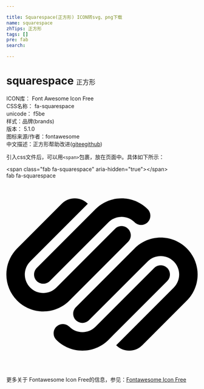 ```yaml
---

title: Squarespace(正方形) ICON转svg、png下载
name: squarespace
zhTips: 正方形
tags: []
pre: fab
search: 

---
```


# squarespace  <small style="font-size: 60%;font-weight: 100">正方形</small>


<div class="detail-page">
<p>
<span>
ICON库：
<span class="badge-secondary badge">Font Awesome Icon Free</span> 
</span>
<br/>
<span>
CSS名称：
<span class="badge-secondary badge">fa-squarespace</span> 
</span>
<br/>
<span>
unicode：
<span class="badge-secondary badge">f5be</span> 
<copy-btn content='f5be' btn-title=""></copy-btn>
<copy-btn :content='String.fromCodePoint(parseInt("f5be", 16))' btn-title="复制U"></copy-btn>
</span><br/><span>样式：<span class="badge-light badge">品牌(brands)</span></span>
<br/>
<span>
版本：
<span class="badge-secondary badge">5.1.0</span> 
</span>
<br/>
<span>图标来源/作者：<span class="badge-light badge">fontawesome</span></span> 
<br/>
<span class="zh-detail">中文描述：<span class="badge-primary badge">正方形</span><span class="help-link"><span>帮助改进</span>(<a href="https://gitee.com/liuwave/icon-helper/edit/master/json/fontawesome/brands/squarespace.json" target="_blank" rel="noopener noreferrer">gitee</a><a href="https://github.com/liuwave/icon-helper/edit/master/json/fontawesome/brands/squarespace.json" target="_blank" rel="noopener noreferrer">github</a></span>)</span><br/>
</p>
</div>
<div class="alert alert-dark">
  <i class="fab fa-squarespace fa-xs"></i>
  <i class="fab fa-squarespace fa-sm"></i>
  <i class="fab fa-squarespace fa-lg"></i>
  <i class="fab fa-squarespace fa-2x"></i>
  <i class="fab fa-squarespace fa-3x"></i>
  <i class="fab fa-squarespace fa-5x"></i>
  <i class="fab fa-squarespace fa-7x"></i>
</div>
<div>
  <p>引入css文件后，可以用<code>&lt;span&gt;</code>包裹，放在页面中。具体如下所示：    
  </p>
  <div class="alert alert-primary" style="font-size: 14px">
    &lt;span class="fab fa-squarespace" aria-hidden="true"&gt;&lt;/span&gt;
    <copy-btn content='<span class="fab fa-squarespace" aria-hidden="true"></span>'></copy-btn>
  </div>
  <div class="alert alert-secondary">
    <i class="fab fa-squarespace"
    style="font-size: 24px"
    aria-hidden="true"></i> fab fa-squarespace
    <copy-btn content="fab fa-squarespace" btn-title="复制图标名称"></copy-btn>
  </div>
</div>
<div id="svg" class="svg-wrap">
<svg xmlns="http://www.w3.org/2000/svg" viewBox="0 0 512 512"><path d="M186.12 343.34c-9.65 9.65-9.65 25.29 0 34.94 9.65 9.65 25.29 9.65 34.94 0L378.24 221.1c19.29-19.29 50.57-19.29 69.86 0s19.29 50.57 0 69.86L293.95 445.1c19.27 19.29 50.53 19.31 69.82.04l.04-.04 119.25-119.24c38.59-38.59 38.59-101.14 0-139.72-38.59-38.59-101.15-38.59-139.72 0l-157.22 157.2zm244.53-104.8c-9.65-9.65-25.29-9.65-34.93 0l-157.2 157.18c-19.27 19.29-50.53 19.31-69.82.05l-.05-.05c-9.64-9.64-25.27-9.65-34.92-.01l-.01.01c-9.65 9.64-9.66 25.28-.02 34.93l.02.02c38.58 38.57 101.14 38.57 139.72 0l157.2-157.2c9.65-9.65 9.65-25.29.01-34.93zm-261.99 87.33l157.18-157.18c9.64-9.65 9.64-25.29 0-34.94-9.64-9.64-25.27-9.64-34.91 0L133.72 290.93c-19.28 19.29-50.56 19.3-69.85.01l-.01-.01c-19.29-19.28-19.31-50.54-.03-69.84l.03-.03L218.03 66.89c-19.28-19.29-50.55-19.3-69.85-.02l-.02.02L28.93 186.14c-38.58 38.59-38.58 101.14 0 139.72 38.6 38.59 101.13 38.59 139.73.01zm-87.33-52.4c9.64 9.64 25.27 9.64 34.91 0l157.21-157.19c19.28-19.29 50.55-19.3 69.84-.02l.02.02c9.65 9.65 25.29 9.65 34.93 0 9.65-9.65 9.65-25.29 0-34.93-38.59-38.59-101.13-38.59-139.72 0L81.33 238.54c-9.65 9.64-9.65 25.28-.01 34.93h.01z"/></svg>
</div>
<detail full-name='fa-squarespace'></detail>
    
<div><p>更多关于  Fontawesome Icon Free的信息，参见：<a target="_blank" href="https://iconhelper.cn/fontawesome.html">Fontawesome Icon Free</a>
</p></div>
